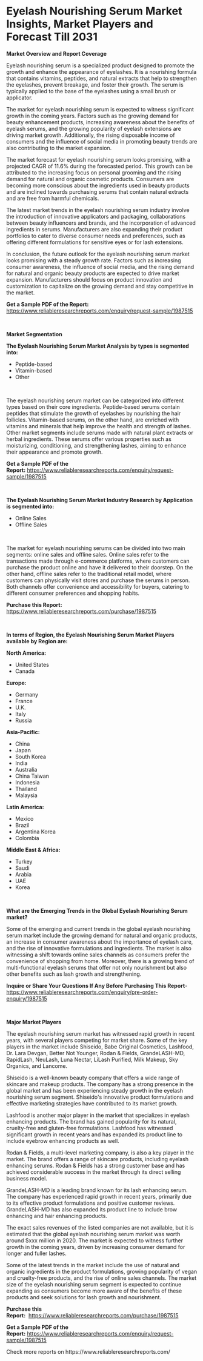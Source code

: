 <p><h1>Eyelash Nourishing Serum Market Insights, Market Players and Forecast Till 2031</h1></p><p><strong>Market Overview and Report Coverage</strong></p>
<p><p>Eyelash nourishing serum is a specialized product designed to promote the growth and enhance the appearance of eyelashes. It is a nourishing formula that contains vitamins, peptides, and natural extracts that help to strengthen the eyelashes, prevent breakage, and foster their growth. The serum is typically applied to the base of the eyelashes using a small brush or applicator.</p><p>The market for eyelash nourishing serum is expected to witness significant growth in the coming years. Factors such as the growing demand for beauty enhancement products, increasing awareness about the benefits of eyelash serums, and the growing popularity of eyelash extensions are driving market growth. Additionally, the rising disposable income of consumers and the influence of social media in promoting beauty trends are also contributing to the market expansion.</p><p>The market forecast for eyelash nourishing serum looks promising, with a projected CAGR of 11.6% during the forecasted period. This growth can be attributed to the increasing focus on personal grooming and the rising demand for natural and organic cosmetic products. Consumers are becoming more conscious about the ingredients used in beauty products and are inclined towards purchasing serums that contain natural extracts and are free from harmful chemicals.</p><p>The latest market trends in the eyelash nourishing serum industry involve the introduction of innovative applicators and packaging, collaborations between beauty influencers and brands, and the incorporation of advanced ingredients in serums. Manufacturers are also expanding their product portfolios to cater to diverse consumer needs and preferences, such as offering different formulations for sensitive eyes or for lash extensions.</p><p>In conclusion, the future outlook for the eyelash nourishing serum market looks promising with a steady growth rate. Factors such as increasing consumer awareness, the influence of social media, and the rising demand for natural and organic beauty products are expected to drive market expansion. Manufacturers should focus on product innovation and customization to capitalize on the growing demand and stay competitive in the market.</p></p>
<p><strong>Get a Sample PDF of the Report:</strong> <a href="https://www.reliableresearchreports.com/enquiry/request-sample/1987515">https://www.reliableresearchreports.com/enquiry/request-sample/1987515</a></p>
<p>&nbsp;</p>
<p><strong>Market Segmentation</strong></p>
<p><strong>The Eyelash Nourishing Serum Market Analysis by types is segmented into:</strong></p>
<p><ul><li>Peptide-based</li><li>Vitamin-based</li><li>Other</li></ul></p>
<p>&nbsp;</p>
<p><p>The eyelash nourishing serum market can be categorized into different types based on their core ingredients. Peptide-based serums contain peptides that stimulate the growth of eyelashes by nourishing the hair follicles. Vitamin-based serums, on the other hand, are enriched with vitamins and minerals that help improve the health and strength of lashes. Other market segments include serums made with natural plant extracts or herbal ingredients. These serums offer various properties such as moisturizing, conditioning, and strengthening lashes, aiming to enhance their appearance and promote growth.</p></p>
<p><strong>Get a Sample PDF of the Report:</strong>&nbsp;<a href="https://www.reliableresearchreports.com/enquiry/request-sample/1987515">https://www.reliableresearchreports.com/enquiry/request-sample/1987515</a></p>
<p>&nbsp;</p>
<p><strong>The Eyelash Nourishing Serum Market Industry Research by Application is segmented into:</strong></p>
<p><ul><li>Online Sales</li><li>Offline Sales</li></ul></p>
<p>&nbsp;</p>
<p><p>The market for eyelash nourishing serums can be divided into two main segments: online sales and offline sales. Online sales refer to the transactions made through e-commerce platforms, where customers can purchase the product online and have it delivered to their doorstep. On the other hand, offline sales refer to the traditional retail model, where customers can physically visit stores and purchase the serums in person. Both channels offer convenience and accessibility for buyers, catering to different consumer preferences and shopping habits.</p></p>
<p><strong>Purchase this Report:</strong>&nbsp; <a href="https://www.reliableresearchreports.com/purchase/1987515">https://www.reliableresearchreports.com/purchase/1987515</a></p>
<p>&nbsp;</p>
<p><strong>In terms of Region, the Eyelash Nourishing Serum Market Players available by Region are:</strong></p>
<p>
    <p> <strong> North America: </strong>
        <ul>
            <li>United States</li>
            <li>Canada</li>
        </ul>
        </p> 
    <p> <strong> Europe: </strong>
        <ul>
            <li>Germany</li>
            <li>France</li>
            <li>U.K.</li>
            <li>Italy</li>
            <li>Russia</li>
        </ul>
        </p> 
    <p> <strong> Asia-Pacific: </strong>
        <ul>
            <li>China</li>
            <li>Japan</li>
            <li>South Korea</li>
            <li>India</li>
            <li>Australia</li>
            <li>China Taiwan</li>
            <li>Indonesia</li>
            <li>Thailand</li>
            <li>Malaysia</li>
        </ul>
        </p> 
    <p> <strong> Latin America: </strong>
        <ul>
            <li>Mexico</li>
            <li>Brazil</li>
            <li>Argentina Korea</li>
            <li>Colombia</li>
        </ul>
        </p> 
    <p> <strong> Middle East & Africa: </strong>
        <ul>
            <li>Turkey</li>
            <li>Saudi</li>
            <li>Arabia</li>
            <li>UAE</li>
            <li>Korea</li>
        </ul>
    </p>
    </p>
<p>&nbsp;</p>
<p><strong>What are the Emerging Trends in the Global Eyelash Nourishing Serum market?</strong></p>
<p><p>Some of the emerging and current trends in the global eyelash nourishing serum market include the growing demand for natural and organic products, an increase in consumer awareness about the importance of eyelash care, and the rise of innovative formulations and ingredients. The market is also witnessing a shift towards online sales channels as consumers prefer the convenience of shopping from home. Moreover, there is a growing trend of multi-functional eyelash serums that offer not only nourishment but also other benefits such as lash growth and strengthening.</p></p>
<p><strong>Inquire or Share Your Questions If Any Before Purchasing This Report</strong>- <a href="https://www.reliableresearchreports.com/enquiry/pre-order-enquiry/1987515">https://www.reliableresearchreports.com/enquiry/pre-order-enquiry/1987515</a></p>
<p>&nbsp;</p>
<p><strong>Major Market Players</strong></p>
<p><p>The eyelash nourishing serum market has witnessed rapid growth in recent years, with several players competing for market share. Some of the key players in the market include Shiseido, Babe Original Cosmetics, Lashfood, Dr. Lara Devgan, Better Not Younger, Rodan & Fields, GrandeLASH-MD, RapidLash, NeuLash, Luna Nectar, LiLash Purified, Milk Makeup, Sky Organics, and Lancome.</p><p>Shiseido is a well-known beauty company that offers a wide range of skincare and makeup products. The company has a strong presence in the global market and has been experiencing steady growth in the eyelash nourishing serum segment. Shiseido's innovative product formulations and effective marketing strategies have contributed to its market growth. </p><p>Lashfood is another major player in the market that specializes in eyelash enhancing products. The brand has gained popularity for its natural, cruelty-free and gluten-free formulations. Lashfood has witnessed significant growth in recent years and has expanded its product line to include eyebrow enhancing products as well.</p><p>Rodan & Fields, a multi-level marketing company, is also a key player in the market. The brand offers a range of skincare products, including eyelash enhancing serums. Rodan & Fields has a strong customer base and has achieved considerable success in the market through its direct selling business model.</p><p>GrandeLASH-MD is a leading brand known for its lash enhancing serum. The company has experienced rapid growth in recent years, primarily due to its effective product formulations and positive customer reviews. GrandeLASH-MD has also expanded its product line to include brow enhancing and hair enhancing products.</p><p>The exact sales revenues of the listed companies are not available, but it is estimated that the global eyelash nourishing serum market was worth around $xxx million in 2020. The market is expected to witness further growth in the coming years, driven by increasing consumer demand for longer and fuller lashes.</p><p>Some of the latest trends in the market include the use of natural and organic ingredients in the product formulations, growing popularity of vegan and cruelty-free products, and the rise of online sales channels. The market size of the eyelash nourishing serum segment is expected to continue expanding as consumers become more aware of the benefits of these products and seek solutions for lash growth and nourishment.</p></p>
<p><strong>Purchase this Report:</strong>&nbsp;&nbsp;<a href="https://www.reliableresearchreports.com/purchase/1987515">https://www.reliableresearchreports.com/purchase/1987515</a></p>
<p></p>
<p><strong>Get a Sample PDF of the Report:</strong>&nbsp;<a href="https://www.reliableresearchreports.com/enquiry/request-sample/1987515">https://www.reliableresearchreports.com/enquiry/request-sample/1987515</a></p>
<p>Check more reports on https://www.reliableresearchreports.com/</p>
